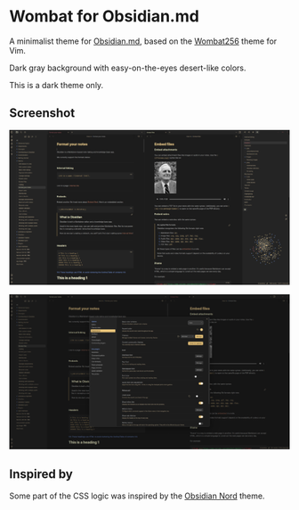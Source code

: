 # Wombat for Obsidian.md

A minimalist theme for [Obsidian.md](https://obsidian.md), based on the [Wombat256](https://www.vim.org/scripts/script.php?script_id=2465) theme
for Vim.

Dark gray background with easy-on-the-eyes desert-like colors.

This is a dark theme only.

## Screenshot

![main-screenshot](main.png)

![option-screenshot](options.png)

## Inspired by

Some part of the CSS logic was inspired by the [Obsidian Nord](https://github.com/insanum/obsidian_nord) theme.
